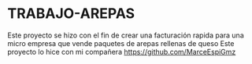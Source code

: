 # TRABAJO-AREPAS
Este proyecto se hizo con el fin de crear una facturación rapida para una micro empresa que vende paquetes de arepas rellenas de queso
Este proyecto lo hice con mi compañera https://github.com/MarceEspiGmz
